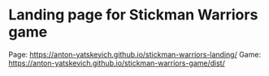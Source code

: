 # Landing page for Stickman Warriors game

Page: https://anton-yatskevich.github.io/stickman-warriors-landing/
Game: https://anton-yatskevich.github.io/stickman-warriors-game/dist/

